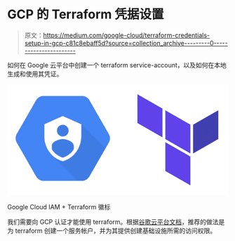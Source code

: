 # GCP 的 Terraform 凭据设置

> 原文：<https://medium.com/google-cloud/terraform-credentials-setup-in-gcp-c81c8ebaff5d?source=collection_archive---------0----------------------->

如何在 Google 云平台中创建一个 terraform service-account，以及如何在本地生成和使用其凭证。

![](img/3df2d2724af6c3c95aac4d6d6f6ac0e6.png)

Google Cloud IAM + Terraform 徽标

我们需要向 GCP 认证才能使用 terraform。根据[谷歌云平台文档](https://cloud.google.com/community/tutorials/managing-gcp-projects-with-terraform)，推荐的做法是为 terraform 创建一个服务帐户，并为其提供创建基础设施所需的访问权限。